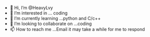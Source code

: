 - 👋 Hi, I’m @HeavyLvy
- 👀 I’m interested in ... coding
- 🌱 I’m currently learning ...python and C/c++
- 💞️ I’m looking to collaborate on ...coding
- 📫 How to reach me ...Email it may take a while for me to respond

<!---
HeavyLvy/HeavyLvy is a ✨ special ✨ repository because its `README.md` (this file) appears on your GitHub profile.
You can click the Preview link to take a look at your changes.
--->
